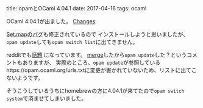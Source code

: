 title: opamとOCaml 4.04.1
date: 2017-04-16
tags: ocaml

OCaml 4.04.1が出ました。
[Changes](https://caml.inria.fr/pub/distrib/ocaml-4.04/notes/Changes)


[Set.mapのバグ](https://github.com/ocaml/ocaml/pull/894)も修正されているので
インストールしようと思いましたが、`opam update`しても`opam switch list`に出てきません。


redditでも[話題](https://www.reddit.com/r/ocaml/comments/65bnx5/ocaml_4041_released_dedicated_to_the_memory_of/dg9bach/)
になっています。
[merge](https://github.com/ocaml/opam-repository/pull/8968)したから`opam update`した？というコメントもありますが、
実際のところ、`opam update`が参照しているhttps://opam.ocaml.org/urls.txtに変更が書かれていないため、リストに出てこないようです。


そうこうしているうちにhomebrewの方に4.04.1が来てたので`opam switch system`で済ませてしまいました。
